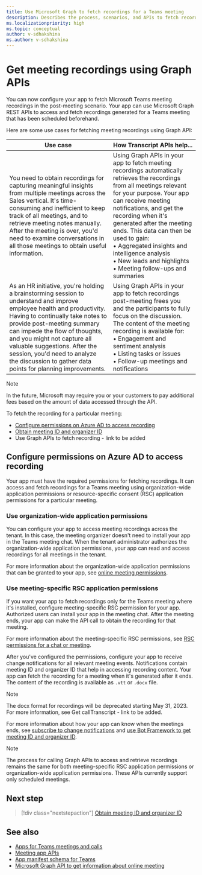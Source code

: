 ```yaml
---
title: Use Microsoft Graph to fetch recordings for a Teams meeting
description: Describes the process, scenarios, and APIs to fetch recordings in the post-meeting scenario.
ms.localizationpriority: high
ms.topic: conceptual
author: v-sdhakshina
ms.author: v-sdhakshina
---
```

# Get meeting recordings using Graph APIs

You can now configure your app to fetch Microsoft Teams meeting recordings in the post-meeting scenario. Your app can use Microsoft Graph REST APIs to access and fetch recordings generated for a Teams meeting that has been scheduled beforehand.

Here are some use cases for fetching meeting recordings using Graph API:

| Use case | How Transcript APIs help... |
| --- | --- |
| You need to obtain recordings for capturing meaningful insights from multiple meetings across the Sales vertical. It's time-consuming and inefficient to keep track of all meetings, and to retrieve meeting notes manually. After the meeting is over, you'd need to examine conversations in all those meetings to obtain useful information. | Using Graph APIs in your app to fetch meeting recordings automatically retrieves the recordings from all meetings relevant for your purpose. Your app can receive meeting notifications, and get the recording when it's generated after the meeting ends. This data can then be used to gain: <br> • Aggregated insights and intelligence analysis <br> • New leads and highlights <br> • Meeting follow-ups and summaries |
| As an HR initiative, you're holding a brainstorming session to understand and improve employee health and productivity. Having to continually take notes to provide post-meeting summary can impede the flow of thoughts, and you might not capture all valuable suggestions. After the session, you'd need to analyze the discussion to gather data points for planning improvements. | Using Graph APIs in your app to fetch recordings post-meeting frees you and the participants to fully focus on the discussion. The content of the meeting recording is available for: <br> • Engagement and sentiment analysis <br> • Listing tasks or issues <br> • Follow-up meetings and notifications |

> [!NOTE]
> In the future, Microsoft may require you or your customers to pay additional fees based on the amount of data accessed through the API.

To fetch the recording for a particular meeting:

- [Configure permissions on Azure AD to access recording](#configure-permissions-on-azure-ad-to-access-recording)
- [Obtain meeting ID and organizer ID](fetch-id.md)
- Use Graph APIs to fetch recording - link to be added

## Configure permissions on Azure AD to access recording

Your app must have the required permissions for fetching recordings. It can access and fetch recordings for a Teams meeting using organization-wide application permissions or resource-specific consent (RSC) application permissions for a particular meeting.

### Use organization-wide application permissions

You can configure your app to access meeting recordings across the tenant. In this case, the meeting organizer doesn't need to install your app in the Teams meeting chat. When the tenant administrator authorizes the organization-wide application permissions, your app can read and access recordings for all meetings in the tenant.

For more information about the organization-wide application permissions that can be granted to your app, see [online meeting permissions](/graph/permissions-reference#online-meetings-permissions).

### Use meeting-specific RSC application permissions

If you want your app to fetch recordings only for the Teams meeting where it's installed, configure  meeting-specific RSC permission for your app. Authorized users can install your app in the meeting chat. After the meeting ends, your app can make the API call to obtain the recording for that meeting.

For more information about the meeting-specific RSC permissions, see [RSC permissions for a chat or meeting](../rsc/resource-specific-consent.md#rsc-permissions-for-a-chat-or-meeting).

After you've configured the permissions, configure your app to receive change notifications for all relevant meeting events. Notifications contain meeting ID and organizer ID that help in accessing recording content. Your app can fetch the recording for a meeting when it's generated after it ends. The content of the recording is available as `.vtt` or `.docx` file.

> [!NOTE]
> The docx format for recordings will be deprecated starting May 31, 2023. For more information, see Get callTranscript - link to be added.

For more information about how your app can know when the meetings ends, see [subscribe to change notifications](fetch-id.md#subscribe-to-change-notifications) and [use Bot Framework to get meeting ID and organizer ID](fetch-id.md#use-bot-framework-to-get-meeting-id-and-organizer-id).

> [!NOTE]
> The process for calling Graph APIs to access and retrieve recordings remains the same for both meeting-specific RSC application permissions or organization-wide application permissions. These APIs currently support only scheduled meetings.

## Next step

> [!div class="nextstepaction"]
> [Obtain meeting ID and organizer ID](fetch-id.md)

## See also

- [Apps for Teams meetings and calls](../../apps-in-teams-meetings/teams-apps-in-meetings.md)
- [Meeting app APIs](../../apps-in-teams-meetings/meeting-apps-apis.md)
- [App manifest schema for Teams](../../resources/schema/manifest-schema.md)
- [Microsoft Graph API to get information about online meeting](/graph/api/resources/onlinemeeting)
